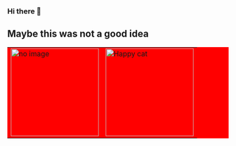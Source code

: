 ### Hi there 👋
<h2>Maybe this was not a good idea</h2>

<table style="background-color:red; padding:"40px";>
 <tr>
  <td><img width="200" src="https://i0.wp.com/www.printmag.com/wp-content/uploads/2021/02/4cbe8d_f1ed2800a49649848102c68fc5a66e53mv2.gif?fit=476%2C280&ssl=1" alt="no image"></td>
  <td><img width="200" src="https://media.tenor.com/bWUeVRqW9-IAAAAi/fast-cat-cat-excited.gif" alt="Happy cat"></td>
 </tr>
 </table>

 
<!--
**AbhiRwDev/AbhiRwDev** is a ✨ _special_ ✨ repository because its `README.md` (this file) appears on your GitHub profile.

Here are some ideas to get you started:

- 🔭 I’m currently working on ...
- 🌱 I’m currently learning ...
- 👯 I’m looking to collaborate on ...
- 🤔 I’m looking for help with ...
- 💬 Ask me about ...
- 📫 How to reach me: ...
- 😄 Pronouns: ...
- ⚡ Fun fact: ...
-->
